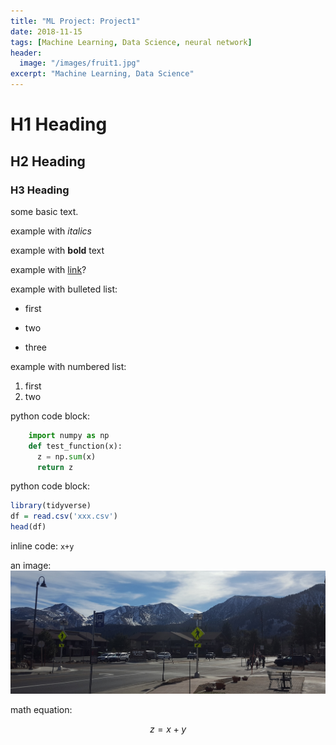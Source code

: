 ```yaml
---
title: "ML Project: Project1"
date: 2018-11-15
tags: [Machine Learning, Data Science, neural network]
header:
  image: "/images/fruit1.jpg"
excerpt: "Machine Learning, Data Science"
---
```


# H1 Heading

## H2 Heading

### H3 Heading

some basic text.

example with *italics*

example with **bold** text

example with [link](https://github.com/ryan-kttam)?

example with bulleted list:
* first
+ two
- three

example with numbered list:
1. first
2. two

python code block:
```python
    import numpy as np
    def test_function(x):
      z = np.sum(x)
      return z
```

python code block:
```r
library(tidyverse)
df = read.csv('xxx.csv')
head(df)
```

inline code: `x+y`

an image: 
<img src="/images/mm2.jpg" alt="mountain">

math equation:

$$ z=x+y$$
